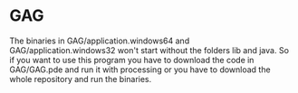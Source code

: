 # GAG

The binaries in GAG/application.windows64 and GAG/application.windows32 won't start without the folders lib and java. So if you want to use this program you have to download the code in GAG/GAG.pde and run it with processing or you have to download the whole repository and run the binaries.
